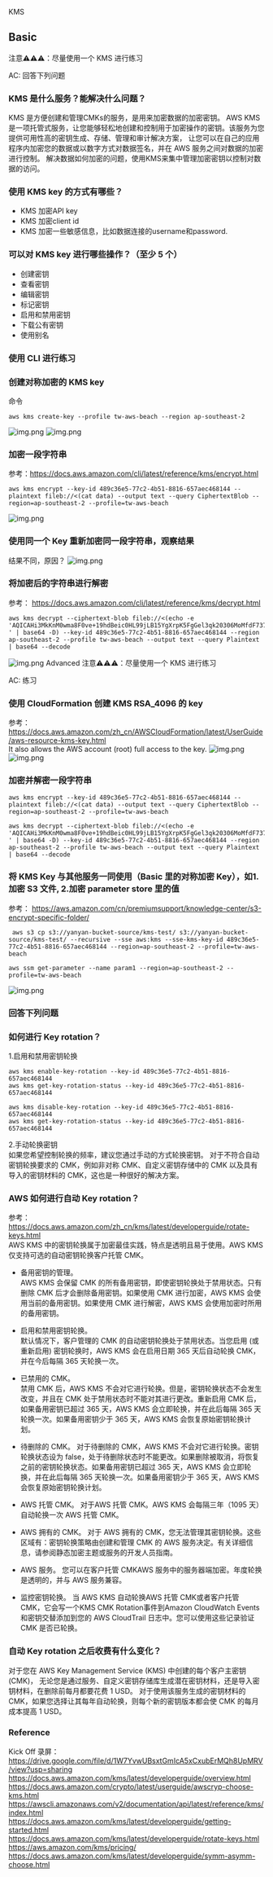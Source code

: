KMS
## Basic
注意⚠️⚠️⚠️：尽量使用一个 KMS 进行练习

AC:
回答下列问题
### KMS 是什么服务？能解决什么问题？
KMS 是方便创建和管理CMKs的服务，是用来加密数据的加密密钥。
AWS KMS 是一项托管式服务，让您能够轻松地创建和控制用于加密操作的密钥。该服务为您提供可用性高的密钥生成、存储、管理和审计解决方案，
让您可以在自己的应用程序内加密您的数据或以数字方式对数据签名，并在 AWS 服务之间对数据的加密进行控制。
解决数据如何加密的问题，使用KMS来集中管理加密密钥以控制对数据的访问。

### 使用 KMS key 的方式有哪些？
- KMS 加密API key
- KMS 加密client id
- KMS 加密一些敏感信息，比如数据连接的username和password.  

### 可以对 KMS key 进行哪些操作？（至少 5 个）
- 创建密钥
- 查看密钥
- 编辑密钥
- 标记密钥
- 启用和禁用密钥
- 下载公有密钥
- 使用别名 

### 使用 CLI 进行练习
### 创建对称加密的 KMS key
命令  
```
aws kms create-key --profile tw-aws-beach --region ap-southeast-2
```
![img.png](img/img1.png)
![img.png](img/img2.png)
### 加密一段字符串
参考：https://docs.aws.amazon.com/cli/latest/reference/kms/encrypt.html
```
aws kms encrypt --key-id 489c36e5-77c2-4b51-8816-657aec468144 --plaintext fileb://<(cat data) --output text --query CiphertextBlob --region=ap-southeast-2 --profile=tw-aws-beach
```
![img.png](img/img3.png)
### 使用同一个 Key 重新加密同一段字符串，观察结果  
结果不同，原因？
![img.png](img/img4.png)
### 将加密后的字符串进行解密
参考： https://docs.aws.amazon.com/cli/latest/reference/kms/decrypt.html  
```
aws kms decrypt --ciphertext-blob fileb://<(echo -e 'AQICAHi3MkKnM0wma8F0ve+19hdBeic0HL99jLB15YgXrpK5FgGel3qk20306MoMfdF737eAAAAAiDCBhQYJKoZIhvcNAQcGoHgwdgIBADBxBgkqhkiG9w0BBwEwHgYJYIZIAWUDBAEuMBEEDDYmdUb0MWGkE/+LVwIBEIBETtVIULHW0esAOlHU2UPB0JcVCnOzRpA/tsZL2w89C7SuKn63/XM5kVTn2BqXmsJz37kRclUhfpDiq6stMk1curSrwJU=
' | base64 -D) --key-id 489c36e5-77c2-4b51-8816-657aec468144 --region ap-southeast-2 --profile tw-aws-beach --output text --query Plaintext | base64 --decode
```
![img.png](img/img5.png)
Advanced
注意⚠️⚠️⚠️：尽量使用一个 KMS 进行练习

AC:
练习
### 使用 CloudFormation 创建 KMS RSA_4096 的 key
参考： https://docs.aws.amazon.com/zh_cn/AWSCloudFormation/latest/UserGuide/aws-resource-kms-key.html  
It also allows the AWS account (root) full access to the key. 
![img.png](img/img7.png)
![img.png](img/img6.png)
### 加密并解密一段字符串
```
aws kms encrypt --key-id 489c36e5-77c2-4b51-8816-657aec468144 --plaintext fileb://<(cat data) --output text --query CiphertextBlob --region=ap-southeast-2 --profile=tw-aws-beach
```
```
aws kms decrypt --ciphertext-blob fileb://<(echo -e 'AQICAHi3MkKnM0wma8F0ve+19hdBeic0HL99jLB15YgXrpK5FgGel3qk20306MoMfdF737eAAAAAiDCBhQYJKoZIhvcNAQcGoHgwdgIBADBxBgkqhkiG9w0BBwEwHgYJYIZIAWUDBAEuMBEEDDYmdUb0MWGkE/+LVwIBEIBETtVIULHW0esAOlHU2UPB0JcVCnOzRpA/tsZL2w89C7SuKn63/XM5kVTn2BqXmsJz37kRclUhfpDiq6stMk1curSrwJU=
' | base64 -D) --key-id 489c36e5-77c2-4b51-8816-657aec468144 --region ap-southeast-2 --profile tw-aws-beach --output text --query Plaintext | base64 --decode
```
### 将 KMS Key 与其他服务一同使用（Basic 里的对称加密 Key），如1.加密 S3 文件, 2.加密 parameter store 里的值
参考： https://aws.amazon.com/cn/premiumsupport/knowledge-center/s3-encrypt-specific-folder/
```
 aws s3 cp s3://yanyan-bucket-source/kms-test/ s3://yanyan-bucket-source/kms-test/ --recursive --sse aws:kms --sse-kms-key-id 489c36e5-77c2-4b51-8816-657aec468144 --region=ap-southeast-2 --profile=tw-aws-beach
```
```
aws ssm get-parameter --name param1 --region=ap-southeast-2 --profile=tw-aws-beach
```
![img.png](img/img8.png)
### 回答下列问题
### 如何进行 Key rotation？
1.启用和禁用密钥轮换
```
aws kms enable-key-rotation --key-id 489c36e5-77c2-4b51-8816-657aec468144
aws kms get-key-rotation-status --key-id 489c36e5-77c2-4b51-8816-657aec468144

aws kms disable-key-rotation --key-id 489c36e5-77c2-4b51-8816-657aec468144
aws kms get-key-rotation-status --key-id 489c36e5-77c2-4b51-8816-657aec468144
```
2.手动轮换密钥  
如果您希望控制轮换的频率，建议您通过手动的方式轮换密钥。
对于不符合自动密钥轮换要求的 CMK，例如非对称 CMK、自定义密钥存储中的 CMK 以及具有导入的密钥材料的 CMK，这也是一种很好的解决方案。
### AWS 如何进行自动 Key rotation？
参考：https://docs.aws.amazon.com/zh_cn/kms/latest/developerguide/rotate-keys.html  
AWS KMS 中的密钥轮换属于加密最佳实践，特点是透明且易于使用。AWS KMS 仅支持可选的自动密钥轮换客户托管 CMK。

- 备用密钥的管理。  
AWS KMS 会保留 CMK 的所有备用密钥，即使密钥轮换处于禁用状态。只有删除 CMK 后才会删除备用密钥。如果使用 CMK 进行加密，AWS KMS 会使用当前的备用密钥。如果使用 CMK 进行解密，AWS KMS 会使用加密时所用的备用密钥。

- 启用和禁用密钥轮换。  
默认情况下，客户管理的 CMK 的自动密钥轮换处于禁用状态。当您启用 (或重新启用) 密钥轮换时，AWS KMS 会在启用日期 365 天后自动轮换 CMK，并在今后每隔 365 天轮换一次。

- 已禁用的 CMK。  
禁用 CMK 后，AWS KMS 不会对它进行轮换。但是，密钥轮换状态不会发生改变，并且在 CMK 处于禁用状态时不能对其进行更改。重新启用 CMK 后，如果备用密钥已超过 365 天，AWS KMS 会立即轮换，并在此后每隔 365 天轮换一次。如果备用密钥少于 365 天，AWS KMS 会恢复原始密钥轮换计划。

- 待删除的 CMK。 
对于待删除的 CMK，AWS KMS 不会对它进行轮换。密钥轮换状态设为 false，处于待删除状态时不能更改。如果删除被取消，将恢复之前的密钥轮换状态。如果备用密钥已超过 365 天，AWS KMS 会立即轮换，并在此后每隔 365 天轮换一次。如果备用密钥少于 365 天，AWS KMS 会恢复原始密钥轮换计划。

- AWS 托管 CMK。 
对于AWS 托管 CMK。AWS KMS 会每隔三年（1095 天）自动轮换一次 AWS 托管 CMK。

- AWS 拥有的 CMK。 
对于 AWS 拥有的 CMK，您无法管理其密钥轮换。这些区域有：密钥轮换策略由创建和管理 CMK 的 AWS 服务决定。有关详细信息，请参阅静态加密主题或服务的开发人员指南。

- AWS 服务。
您可以在客户托管 CMKAWS 服务中的服务器端加密。年度轮换是透明的，并与 AWS 服务兼容。

- 监控密钥轮换。 
当 AWS KMS 自动轮换AWS 托管 CMK或者客户托管 CMK，它会写一个KMS CMK Rotation事件到Amazon CloudWatch Events和密钥交替添加到您的 AWS CloudTrail 日志中。您可以使用这些记录验证 CMK 是否已轮换。
### 自动 Key rotation 之后收费有什么变化？
对于您在 AWS Key Management Service (KMS) 中创建的每个客户主密钥 (CMK)，
无论您是通过服务、自定义密钥存储库生成潜在密钥材料，还是导入密钥材料，在删除前每月都要花费 1 USD。
对于使用该服务生成的密钥材料的 CMK，如果您选择让其每年自动轮换，则每个新的密钥版本都会使 CMK 的每月成本提高 1 USD。
### Reference
Kick Off 录屏：https://drive.google.com/file/d/1W7YvwUBsxtGmIcA5xCxubErMQh8UpMRV/view?usp=sharing
https://docs.aws.amazon.com/kms/latest/developerguide/overview.html
https://docs.aws.amazon.com/crypto/latest/userguide/awscryp-choose-kms.html
https://awscli.amazonaws.com/v2/documentation/api/latest/reference/kms/index.html
https://docs.aws.amazon.com/kms/latest/developerguide/getting-started.html
https://docs.aws.amazon.com/kms/latest/developerguide/rotate-keys.html
https://aws.amazon.com/kms/pricing/
https://docs.aws.amazon.com/kms/latest/developerguide/symm-asymm-choose.html




